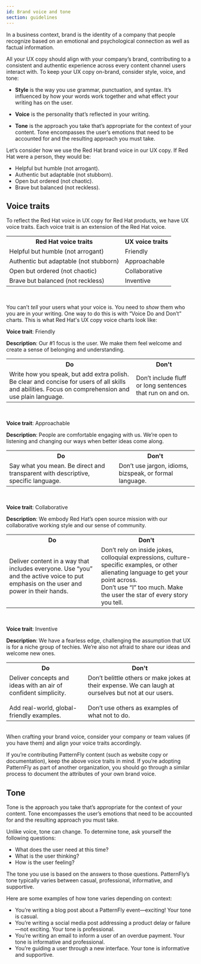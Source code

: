 ```yaml
---
id: Brand voice and tone
section: guidelines
---
```


In a business context, brand is the identity of a company that people recognize based on an emotional and psychological connection as well as factual information.

All your UX copy should align with your company’s brand, contributing to a consistent and authentic experience across every content channel users interact with.
To keep your UX copy on-brand, consider style, voice, and tone:

- **Style** is the way you use grammar, punctuation, and syntax. It’s influenced by how your words work together and what effect your writing has on the user. 

- **Voice** is the personality that’s reflected in your writing.

- **Tone** is the approach you take that’s appropriate for the context of your content. Tone encompasses the user’s emotions that need to be accounted for and the resulting approach you must take.

Let’s consider how we use the Red Hat brand voice in our UX copy. If Red Hat were a person, they would be:

- Helpful but humble (not arrogant).
- Authentic but adaptable (not stubborn).
- Open but ordered (not chaotic).
- Brave but balanced (not reckless).

## Voice traits
To reflect the Red Hat voice in UX copy for Red Hat products, we have UX voice traits. Each voice trait is an extension of the Red Hat voice.

<table>
    <tr>
        <th><center><strong>Red Hat voice traits</strong></center></th>
        <th><center><strong>UX voice traits</strong></center></th>
    </tr>
    <tr>
        <td>Helpful but humble (not arrogant)</td>
        <td>Friendly</td>
</tr> 
<tr>
	<td>Authentic but adaptable (not stubborn)</td>
	<td>Approachable</td>
</tr> 
<tr>
	<td>Open but ordered (not chaotic)</td>
	<td>Collaborative</td>
</tr> 
<tr>
	<td>Brave but balanced (not reckless)</td>
	<td>Inventive</td>
    </tr>
</table>
<br />

You can’t *tell* your users what your voice is. You need to *show* them who you are in your writing. One way to do this is with “Voice Do and Don’t” charts. This is what Red Hat's UX copy voice charts look like:

**Voice trait**: Friendly

**Description**: Our #1 focus is the user. We make them feel welcome and create a sense of belonging and understanding.

<table class="ws-content-table">
    <tr>
        <th><center><strong>Do</strong></center></th>
        <th><center><strong>Don't</strong></center></th>
    </tr>
    <tr>
        <td>Write how you speak, but add extra polish. Be clear and concise for users of all skills and abilities. Focus on comprehension and use plain language.</td>
        <td>Don’t include fluff or long sentences that run on and on.</td>
    </tr>
</table>
<br />



**Voice trait**: Approachable

**Description**: People are comfortable engaging with us. We’re open to listening and changing our ways when better ideas come along.

<table class="ws-content-table">
    <tr>
        <th><center><strong>Do</strong></center></th>
        <th><center><strong>Don't</strong></center></th>
    </tr>
    <tr>
        <td>Say what you mean. Be direct and transparent with descriptive, specific language. </td>
        <td>Don’t use jargon, idioms, bizspeak, or formal language.</td>
    </tr>
</table> 
<br />

**Voice trait**: Collaborative

**Description**: We embody Red Hat’s open source mission with our collaborative working style and our sense of community.

<table class="ws-content-table">
    <tr>
        <th><center><strong>Do</strong></center></th>
        <th><center><strong>Don't</strong></center></th>
    </tr>
    <tr>
        <td>Deliver content in a way that includes everyone. Use “you” and the active voice to put emphasis on the user and power in their hands. </td>
        <td>Don’t rely on inside jokes, colloquial expressions, culture-specific examples, or other alienating language to get your point across.<br />Don’t use “I” too much. Make the user the star of every story you tell.</td>
    </tr>
</table>
<br />

**Voice trait**: Inventive

**Description**: We have a fearless edge, challenging the assumption that UX is for a niche group of techies. We’re also not afraid to share our ideas and welcome new ones.

<table class="ws-content-table">
    <tr>
        <th><center><strong>Do</strong></center></th>
        <th><center><strong>Don't</strong></center></th>
    </tr>
    <tr>
        <td>Deliver concepts and ideas with an air of confident simplicity. <br /><br />Add real-world, global-friendly examples.</td>
        <td>Don’t belittle others or make jokes at their expense. We can laugh at ourselves but not at our users. <br /><br />Don’t use others as examples of what not to do.</td>
    </tr>
</table>
<br />
When crafting your brand voice, consider your company or team values (if you have them) and align your voice traits accordingly.

If you’re contributing PatternFly content (such as website copy or documentation), keep the above voice traits in mind. If you’re adopting PatternFly as part of another organization, you should go through a similar process to document the attributes of your own brand voice. 

## Tone
Tone is the approach you take that’s appropriate for the context of your content. Tone encompasses the user’s emotions that need to be accounted for and the resulting approach you must take.

Unlike voice, tone can change. To determine tone, ask yourself the following questions:
- What does the user need at this time?
- What is the user thinking?
- How is the user feeling?

The tone you use is based on the answers to those questions. PatternFly’s tone typically varies between casual, professional, informative, and supportive.

Here are some examples of how tone varies depending on context:
- You’re writing a blog post about a PatternFly event—exciting! Your tone is casual.
- You’re writing a social media post addressing a product delay or failure—not exciting. Your tone is professional.
- You’re writing an email to inform a user of an overdue payment. Your tone is informative and professional.
- You’re guiding a user through a new interface. Your tone is informative and supportive.